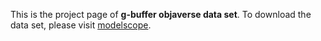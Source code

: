 This is the project page of **g-buffer objaverse data set**.
To download the data set, please visit [modelscope](https://github.com/modelscope/richdreamer/tree/main/dataset/gobjaverse).
